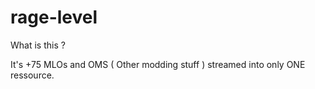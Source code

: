 # rage-level

What is this ?

<p> It's +75 MLOs and OMS ( Other modding stuff ) streamed into only ONE ressource. <p>

